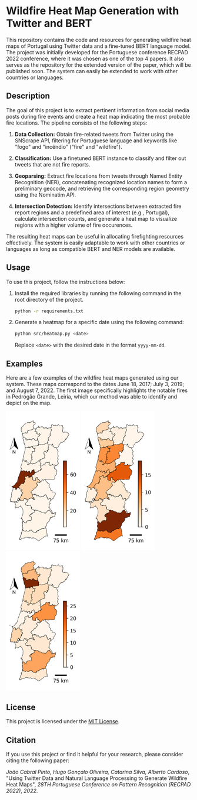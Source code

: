# Wildfire Heat Map Generation with Twitter and BERT

This repository contains the code and resources for generating wildfire heat maps of Portugal using Twitter data and a fine-tuned BERT language model. The project was initially developed for the Portuguese conference RECPAD 2022 conference, where it was chosen as one of the top 4 papers. It also serves as the repository for the extended version of the paper, which will be published soon. The system can easily be extended to work with other countries or languages.

## Description

The goal of this project is to extract pertinent information from social media posts during fire events and create a heat map indicating the most probable fire locations. The pipeline consists of the following steps:

1. **Data Collection:** Obtain fire-related tweets from Twitter using the SNScrape API, filtering for Portuguese language and keywords like "fogo" and "incêndio" ("fire" and "wildfire").

2. **Classification:** Use a finetuned BERT instance to classify and filter out tweets that are not fire reports.

3. **Geoparsing:** Extract fire locations from tweets through Named Entity Recognition (NER), concatenating recognized location names to form a preliminary geocode, and retrieving the corresponding region geometry using the Nominatim API.

4. **Intersection Detection:** Identify intersections between extracted fire report regions and a predefined area of interest (e.g., Portugal), calculate intersection counts, and generate a heat map to visualize regions with a higher volume of fire occurences.

The resulting heat maps can be useful in allocating firefighting resources effectively. The system is easily adaptable to work with other countries or languages as long as compatible BERT and NER models are available.

## Usage

To use this project, follow the instructions below:

1. Install the required libraries by running the following command in the root directory of the project.
   
   ```bash
   python -r requirements.txt
   ```
2. Generate a heatmap for a specific date using the following command:

   ```bash
   python src/heatmap.py <date>
   ```
   Replace `<date>` with the desired date in the format `yyyy-mm-dd`.
   
## Examples

Here are a few examples of the wildfire heat maps generated using our system. These maps correspond to the dates June 18, 2017; July 3, 2019; and August 7, 2022. The first image specifically highlights the notable fires in Pedrógão Grande, Leiria, which our method was able to identify and depict on the map.

<img src="img/heatmap-until-2017-06-18.png" alt="heatmap" width="200"> <img src="img/heatmap-until-2019-07-03.png" alt="heatmap" width="200"> <img src="img/heatmap-until-2022-08-07.png" alt="heatmap" width="200">

## License

This project is licensed under the [MIT License](LICENSE).

## Citation

If you use this project or find it helpful for your research, please consider citing the following paper:

*João Cabral Pinto, Hugo Gonçalo Oliveira, Catarina Silva, Alberto Cardoso*, "Using Twitter Data and Natural Language Processing to Generate Wildfire Heat Maps", *28TH Portuguese Conference on Pattern Recognition (RECPAD 2022)*, *2022*.
